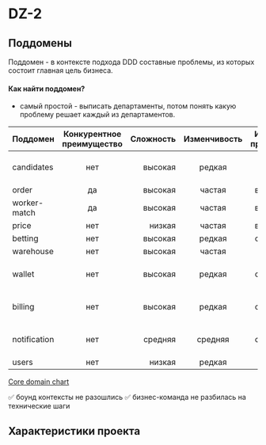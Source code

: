 # DZ-2

## Поддомены

Поддомен - в контексте подхода DDD составные проблемы, из которых состоит главная цель бизнеса.

#### Как найти поддомен?

- самый простой - выписать департаменты, потом понять какую проблему решает каждый из департаментов.

| Поддомен     | Конкурентное преимущество | Сложность | Изменчивость | Интерес проблемы |  Варианты реализации   | Предполагаемый вид поддомена |
|--------------|:-------------------------:|----------:|:------------:|:----------------:|:----------------------:|:----------------------------:|
| candidates   |            нет            |   высокая |    редкая    |      низкий      | купить готовое решение |           generic            |
| order        |            да             |   высокая |    частая    |     высокий      |          ???           |             core             |
| worker-match |            да             |   высокая |    частая    |     высокий      |          ???           |             core             |
| price        |            нет            |    низкая |    частая    |     высокий      |          ???           |             core             |
| betting      |            нет            |   высокая |    редкая    |     средний      |          ???           |          supporting          |
| warehouse    |            нет            |   высокая |    частая    |      низкий      |          ???           |           generic            |
| wallet       |            нет            |   высокая |    редкая    |     средний      | купить готовое решение |           generic            |
| billing      |            нет            |   высокая |    редкая    |     средний      | купить готовое решение |           generic            |
| notification |            нет            |   средняя |   средняя    |     средний      | купить готовое решение |           generic            |
| users        |            нет            |    низкая |    редкая    |      низкий      |          ???           |           generic            |

[Core domain chart](https://miro.com/app/board/uXjVN33_F6M=/?moveToWidget=3458764644873073896&cot=14)

 ✅ боунд контексты не разошлись
 ✅ бизнес-команда не разбилась на технические шаги
 
## Характеристики проекта


